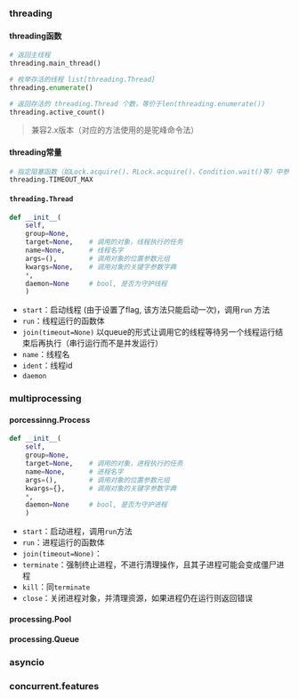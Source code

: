 


### threading
#### threading函数
```python
# 返回主线程
threading.main_thread()

# 枚举存活的线程 list[threading.Thread]
threading.enumerate()

# 返回存活的 threading.Thread 个数，等价于len(threading.enumerate())
threading.active_count()
```
> 兼容2.x版本（对应的方法使用的是驼峰命令法）

#### threading常量
```python
# 指定阻塞函数（如Lock.acquire()、RLock.acquire()、Condition.wait()等）中参数timeout
threading.TIMEOUT_MAX
```

#### `threading.Thread`
```python
def __init__(
    self, 
    group=None, 
    target=None,    # 调用的对象，线程执行的任务 
    name=None,      # 线程名字
    args=(),        # 调用对象的位置参数元组
    kwargs=None,    # 调用对象的关键字参数字典
    *, 
    daemon=None     # bool, 是否为守护线程
    )
```

- `start`：启动线程 (由于设置了flag, 该方法只能启动一次)，调用`run` 方法
- `run`：线程运行的函数体
- `join(timeout=None)` 以queue的形式让调用它的线程等待另一个线程运行结束后再执行（串行运行而不是并发运行）
- `name`：线程名
- `ident`：线程id
- `daemon`

### multiprocessing

#### porcessinng.Process
```python
def __init__(
    self, 
    group=None,
    target=None,    # 调用的对象，进程执行的任务 
    name=None,      # 进程名字
    args=(),        # 调用对象的位置参数元组
    kwargs={},      # 调用对象的关键字参数字典
    *, 
    daemon=None     # bool, 是否为守护进程
    )
```

- `start`：启动进程，调用`run`方法
- `run`：进程运行的函数体
- `join(timeout=None)`：
- `terminate`：强制终止进程，不进行清理操作，且其子进程可能会变成僵尸进程
- `kill`：同`terminate`
- `close`：关闭进程对象，并清理资源，如果进程仍在运行则返回错误

#### processing.Pool

#### processing.Queue


### asyncio

### concurrent.features